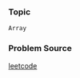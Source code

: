### Topic

    Array

### Problem Source

[leetcode](https://leetcode.com/problems/non-decreasing-array/description/)
